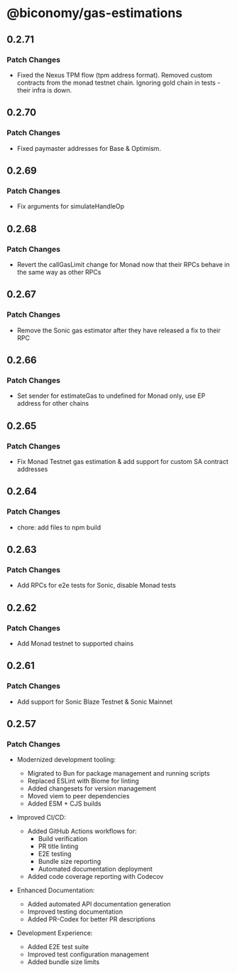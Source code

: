 # @biconomy/gas-estimations

## 0.2.71

### Patch Changes

- Fixed the Nexus TPM flow (tpm address format). Removed custom contracts from the monad testnet chain. Ignoring gold chain in tests - their infra is down.

## 0.2.70

### Patch Changes

- Fixed paymaster addresses for Base & Optimism.

## 0.2.69

### Patch Changes

- Fix arguments for simulateHandleOp

## 0.2.68

### Patch Changes

- Revert the callGasLimit change for Monad now that their RPCs behave in the same way as other RPCs

## 0.2.67

### Patch Changes

- Remove the Sonic gas estimator after they have released a fix to their RPC

## 0.2.66

### Patch Changes

- Set sender for estimateGas to undefined for Monad only, use EP address for other chains

## 0.2.65

### Patch Changes

- Fix Monad Testnet gas estimation & add support for custom SA contract addresses

## 0.2.64

### Patch Changes

- chore: add files to npm build

## 0.2.63

### Patch Changes

- Add RPCs for e2e tests for Sonic, disable Monad tests

## 0.2.62

### Patch Changes

- Add Monad testnet to supported chains

## 0.2.61

### Patch Changes

- Add support for Sonic Blaze Testnet & Sonic Mainnet

## 0.2.57

### Patch Changes

- Modernized development tooling:

  - Migrated to Bun for package management and running scripts
  - Replaced ESLint with Biome for linting
  - Added changesets for version management
  - Moved viem to peer dependencies
  - Added ESM + CJS builds

- Improved CI/CD:

  - Added GitHub Actions workflows for:
    - Build verification
    - PR title linting
    - E2E testing
    - Bundle size reporting
    - Automated documentation deployment
  - Added code coverage reporting with Codecov

- Enhanced Documentation:

  - Added automated API documentation generation
  - Improved testing documentation
  - Added PR-Codex for better PR descriptions

- Development Experience:
  - Added E2E test suite
  - Improved test configuration management
  - Added bundle size limits
